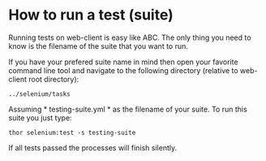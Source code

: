 How to run a test (suite)
================================

Running tests on web-client is easy like ABC. The only thing you need to know 
is the filename of the suite that you want to run. 

If you have your prefered suite name in mind then open your favorite command line tool 
and navigate to the following directory (relative to web-client root directory):

`../selenium/tasks`

Assuming * testing-suite.yml * as the filename of your suite. To run this suite you just
type:

`thor selenium:test -s testing-suite`

If all tests passed the processes will finish silently.